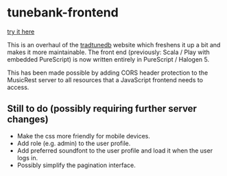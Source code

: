 tunebank-frontend
=================

[try it here](http://www.tradtunedb.org.uk:8604)

This is an overhaul of the [tradtunedb](http://www.tradtunedb.org.uk/) website which freshens it up a bit and makes it more maintainable. The front end (previously: Scala / Play with embedded PureScript) is now written entirely in PureScript / Halogen 5.

This has been made possible by adding CORS header protection to the MusicRest server to all resources that a JavaScript frontend needs to access.

Still to do (possibly requiring further server changes)
-------------------------------------------------------
  * Make the css more friendly for mobile devices.
  * Add role (e.g. admin) to the user profile.
  * Add preferred soundfont to the user profile and load it when the user logs in.
  * Possibly simplify the pagination interface.
